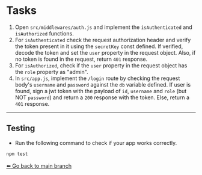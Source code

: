 # Tasks
1. Open `src/middlewares/auth.js` and implement the `isAuthenticated` and `isAuthorized` functions.
2. For `isAuthenticated` check the request authorization header and verify the token present in it using the `secretKey` const defined. If verified, decode the token and set the `user` property in the request object. Also, if no token is found in the request, return `401` response.
3. For `isAuthorized`, check if the `user` property in the request object has the `role` property as "admin".
4. In `src/app.js`, implement the `/login` route by checking the request body's `username` and `password` against the `db` variable defined. If user is found, sign a jwt token with the payload of `id`, `username` and `role` (but NOT `password`) and return a `200` response with the token. Else, return a `401` response.
  ---
## Testing
- Run the following command to check if your app works correctly.
```bash
npm test
```

[:arrow_left: Go back to main branch](https://github.com/OttrTechnology/express-assessment#getting-started)
